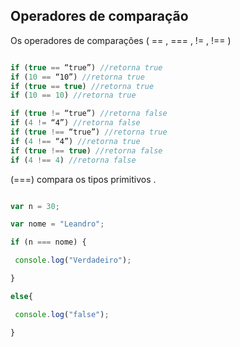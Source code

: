 
## Operadores de comparação

 Os operadores de comparaçôes ( == , === , != , !== )

```javascript

if (true == “true”) //retorna true
if (10 == “10”) //retorna true
if (true == true) //retorna true
if (10 == 10) //retorna true

if (true != “true”) //retorna false
if (4 != “4”) //retorna false
if (true !== “true”) //retorna true
if (4 !== “4”) //retorna true
if (true !== true) //retorna false
if (4 !== 4) //retorna false

```

<p> (===) compara os tipos primitivos .</p>

```javascript 

var n = 30;

var nome = "Leandro";

if (n === nome) {

 console.log("Verdadeiro");

}

else{

 console.log("false");

}

```
